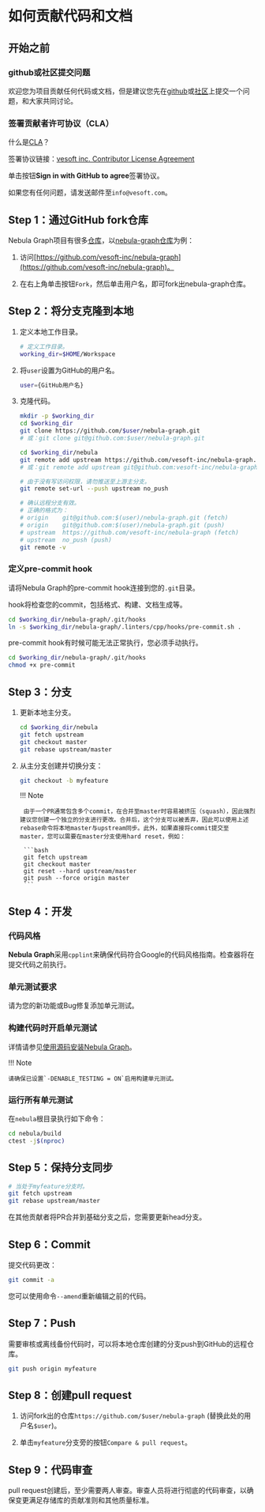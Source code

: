 # 如何贡献代码和文档

## 开始之前

### github或社区提交问题

欢迎您为项目贡献任何代码或文档，但是建议您先在[github](https://github.com/vesoft-inc/nebula-graph)或[社区](https://discuss.nebula-graph.io/)上提交一个问题，和大家共同讨论。

### 签署贡献者许可协议（CLA）

什么是[CLA](https://www.apache.org/licenses/contributor-agreements.html)？

签署协议链接：[vesoft inc. Contributor License Agreement](https://cla-assistant.io/vesoft-inc/)

单击按钮**Sign in with GitHub to agree**签署协议。

如果您有任何问题，请发送邮件至`info@vesoft.com`。

## Step 1：通过GitHub fork仓库

Nebula Graph项目有很多[仓库](https://github.com/vesoft-inc)，以[nebula-graph仓库](https://github.com/vesoft-inc/nebula-graph)为例：

1. 访问[https://github.com/vesoft-inc/nebula-graph](https://github.com/vesoft-inc/nebula-graph)。

2. 在右上角单击按钮`Fork`，然后单击用户名，即可fork出nebula-graph仓库。

## Step 2：将分支克隆到本地

1. 定义本地工作目录。

    ```bash
    # 定义工作目录。
    working_dir=$HOME/Workspace
    ```

2. 将`user`设置为GitHub的用户名。

    ```bash
    user={GitHub用户名}
    ```

3. 克隆代码。

    ```bash
    mkdir -p $working_dir
    cd $working_dir
    git clone https://github.com/$user/nebula-graph.git
    # 或：git clone git@github.com:$user/nebula-graph.git

    cd $working_dir/nebula
    git remote add upstream https://github.com/vesoft-inc/nebula-graph.git
    # 或：git remote add upstream git@github.com:vesoft-inc/nebula-graph.git

    # 由于没有写访问权限，请勿推送至上游主分支。
    git remote set-url --push upstream no_push

    # 确认远程分支有效。
    # 正确的格式为：
    # origin    git@github.com:$(user)/nebula-graph.git (fetch)
    # origin    git@github.com:$(user)/nebula-graph.git (push)
    # upstream  https://github.com/vesoft-inc/nebula-graph (fetch)
    # upstream  no_push (push)
    git remote -v
    ```

### 定义pre-commit hook

请将Nebula Graph的pre-commit hook连接到您的`.git`目录。

hook将检查您的commit，包括格式、构建、文档生成等。

```bash
cd $working_dir/nebula-graph/.git/hooks
ln -s $working_dir/nebula-graph/.linters/cpp/hooks/pre-commit.sh .
```

pre-commit hook有时候可能无法正常执行，您必须手动执行。

```bash
cd $working_dir/nebula-graph/.git/hooks
chmod +x pre-commit
```

## Step 3：分支

1. 更新本地主分支。

    ```bash
    cd $working_dir/nebula
    git fetch upstream
    git checkout master
    git rebase upstream/master
    ```

2. 从主分支创建并切换分支：

    ```bash
    git checkout -b myfeature
    ```

    !!! Note

        由于一个PR通常包含多个commit，在合并至master时容易被挤压（squash），因此强烈建议您创建一个独立的分支进行更改。合并后，这个分支可以被丢弃，因此可以使用上述rebase命令将本地master与upstream同步。此外，如果直接将commit提交至 master，您可以需要在master分支使用hard reset，例如：

        ```bash
        git fetch upstream
        git checkout master
        git reset --hard upstream/master
        git push --force origin master
        ```

## Step 4：开发

### 代码风格

**Nebula Graph**采用`cpplint`来确保代码符合Google的代码风格指南。检查器将在提交代码之前执行。

### 单元测试要求

请为您的新功能或Bug修复添加单元测试。

### 构建代码时开启单元测试

详情请参见[使用源码安装Nebula Graph](../4.deployment-and-installation/2.compile-and-install-nebula-graph/1.install-nebula-graph-by-compiling-the-source-code.md)。

!!! Note

    请确保已设置`-DENABLE_TESTING = ON`启用构建单元测试。

### 运行所有单元测试

在`nebula`根目录执行如下命令：

```bash
cd nebula/build
ctest -j$(nproc)
```

## Step 5：保持分支同步

```bash
# 当处于myfeature分支时。
git fetch upstream
git rebase upstream/master
```

在其他贡献者将PR合并到基础分支之后，您需要更新head分支。

## Step 6：Commit

提交代码更改：

```bash
git commit -a
```

您可以使用命令`--amend`重新编辑之前的代码。

## Step 7：Push

需要审核或离线备份代码时，可以将本地仓库创建的分支push到GitHub的远程仓库。

```bash
git push origin myfeature
```

## Step 8：创建pull request

1. 访问fork出的仓库`https://github.com/$user/nebula-graph` (替换此处的用户名`$user`)。

2. 单击`myfeature`分支旁的按钮`Compare & pull request`。

## Step 9：代码审查

pull request创建后，至少需要两人审查。审查人员将进行彻底的代码审查，以确保变更满足存储库的贡献准则和其他质量标准。
